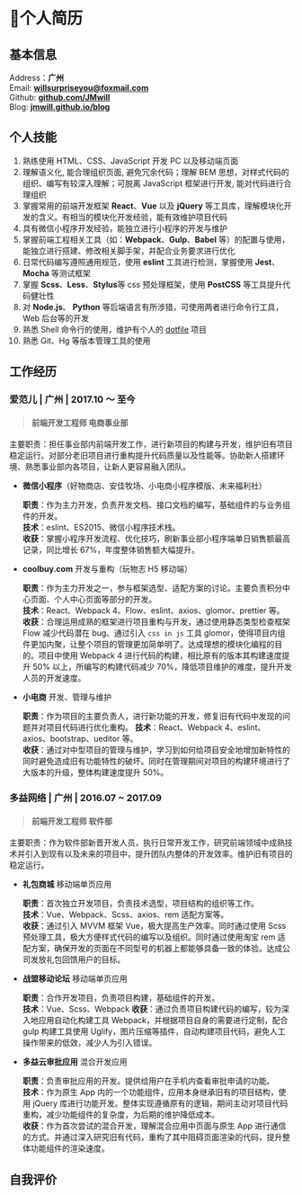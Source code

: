 # 个人简历

## 基本信息

Address：**广州**\
Email: [**willsurpriseyou@foxmail.com**][email-addr]\
Github: [**github.com/JMwill**][github-site]\
Blog: [**jmwill.github.io/blog**][blog-site]

## 个人技能

1. 熟练使用 HTML、CSS、JavaScript 开发 PC 以及移动端页面
2. 理解语义化, 能合理组织页面, 避免冗余代码；理解 BEM 思想，对样式代码的组织、编写有较深入理解；可脱离 JavaScript 框架进行开发, 能对代码进行合理组织
3. 掌握常用的前端开发框架 **React**、**Vue** 以及 **jQuery** 等工具库，理解模块化开发的含义。有相当的模块化开发经验，能有效维护项目代码
4. 具有微信小程序开发经验，能独立进行小程序的开发与维护
5. 掌握前端工程相关工具（如：**Webpack**、**Gulp**、**Babel** 等）的配置与使用，能独立进行搭建、修改相关脚手架，并配合业务要求进行优化
6. 日常代码编写遵照通用规范，使用 **eslint** 工具进行检测，掌握使用 **Jest**、**Mocha** 等测试框架
7. 掌握 **Scss**、**Less**、**Stylus**等 css 预处理框架，使用 **PostCSS** 等工具提升代码健壮性
8. 对 **Node.js**、 **Python** 等后端语言有所涉猎，可使用两者进行命令行工具，Web 后台等的开发
9. 熟悉 Shell 命令行的使用，维护有个人的 [dotfile][dotfile-site] 项目
10. 熟悉 Git、Hg 等版本管理工具的使用

## 工作经历

### 爱范儿 | 广州 | 2017.10 ～ 至今

> #### 前端开发工程师 电商事业部

主要职责：担任事业部内前端开发工作，进行新项目的构建与开发，维护旧有项目稳定运行。对部分老旧项目进行重构提升代码质量以及性能等。协助新人搭建环境、熟悉事业部内各项目，让新人更容易融入团队。

- **微信小程序**（好物商店、安佳牧场、小电商小程序模版、未来福利社）

  **职责**：作为主力开发，负责开发文档、接口文档的编写，基础组件的与业务组件的开发。\
  **技术**：eslint、ES2015、微信小程序技术栈。\
  **收获**：掌握小程序开发流程、优化技巧，刷新事业部小程序端单日销售额最高记录，同比增长 67%，年度整体销售额大幅提升。

- **coolbuy.com** 开发与重构（玩物志 H5 移动端）

  **职责**：作为主力开发之一，参与框架选型、适配方案的讨论。主要负责积分中心页面、个人中心页面等部分的开发。\
  **技术**：React、Webpack 4、Flow、eslint、axios、glomor、prettier 等。\
  **收获**：合理运用成熟的框架进行项目重构与开发，通过使用静态类型检查框架 Flow 减少代码潜在 bug、通过引入 `css in js` 工具 glomor，使得项目内组件更加内聚，让整个项目的管理更加简单明了。达成理想的模块化编程的目的。项目中使用 Webpack 4 进行代码的构建，相比原有的版本其构建速度提升 50% 以上，所编写的构建代码减少 70%，降低项目维护的难度，提升开发人员的开发速度。

- **小电商** 开发、管理与维护

  **职责**：作为项目的主要负责人，进行新功能的开发，修复旧有代码中发现的问题并对项目代码进行优化重构。
  **技术**：React、Webpack 4、eslint、axios、bootstrap、ueditor 等。\
  **收获**：通过对中型项目的管理与维护，学习到如何给项目安全地增加新特性的同时避免造成旧有功能特性的破坏。同时在管理期间对项目的构建环境进行了大版本的升级，整体构建速度提升 50%。

### 多益网络 | 广州 | 2016.07 ~ 2017.09

> #### 前端开发工程师 软件部

主要职责：作为软件部新晋开发人员，执行日常开发工作，研究前端领域中成熟技术并引入到现有以及未来的项目中，提升团队内整体的开发效率。维护旧有项目的稳定运行。

- **礼包商城** 移动端单页应用

  **职责**：首次独立开发项目，负责技术选型，项目结构的组织等工作。\
  **技术**：Vue、Webpack、Scss、axios、rem 适配方案等。\
  **收获**：通过引入 MVVM 框架 Vue，极大提高生产效率。同时通过使用 Scss 预处理工具，极大方便样式代码的编写以及组织。同时通过使用淘宝 rem 适配方案，确保开发的页面在不同型号的机器上都能够具备一致的体验。达成公司发放礼包回馈用户的目标。

- **战盟移动论坛** 移动端单页应用

  **职责**：合作开发项目，负责项目构建，基础组件的开发。\
  **技术**：Vue、Scss、Webpack
  **收获**：通过负责项目构建代码的编写，较为深入地应用自动化构建工具 Webpack，并根据项目自身的需要进行定制，配合 gulp 构建工具使用 Uglify，图片压缩等插件，自动构建项目代码，避免人工操作带来的低效，减少人为引入错误。

- **多益云审批应用** 混合开发应用

  **职责**：负责审批应用的开发。提供给用户在手机内查看审批申请的功能。\
  **技术**：作为原生 App 内的一个功能组件，应用本身继承旧有的项目结构，使用 jQuery 库进行功能开发。整体实现遵循原有的逻辑，期间主动对项目代码重构，减少功能组件的复杂度，为后期的维护降低成本。\
  **收获**：作为首次尝试的混合开发，理解混合应用中页面与原生 App 进行通信的方式。并通过深入研究旧有代码，重构了其中阻碍页面渲染的代码，提升整体功能组件的渲染速度。

## 自我评价

[email-addr]: mailto:willsurpriseyou@foxmail.com
[github-site]: https://github.com/JMwill
[blog-site]: https://jmwill.github.io/blog
[dotfile-site]: https://github.com/JMwill/dotfiles